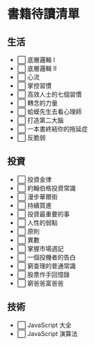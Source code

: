 # 書籍待讀清單

## 生活

- ⬜ 底層邏輯 I
- ⬜ 底層邏輯 II
- ⬜ 心流
- ⬜ 掌控習慣
- ⬜ 高效人士的七個習慣
- ⬜ 轉念的力量
- ⬜ 蛤蟆先生去看心理師
- ⬜ 打造第二大腦
- ⬜ 一本書終結你的拖延症
- ⬜ 反脆弱

## 投資

- ⬜ 投資金律
- ⬜ 約翰伯格投資常識
- ⬜ 漫步華爾街
- ⬜ 持續買進
- ⬜ 投資最重要的事
- ⬜ 人性的弱點
- ⬜ 原則
- ⬜ 異數
- ⬜ 掌握市場週記
- ⬜ 一個投機者的告白
- ⬜ 窮查理的普通常識
- ⬜ 股票作手回憶錄
- ⬜ 窮爸爸富爸爸

## 技術

- ⬜ JavaScript 大全
- ⬜ JavaScript 演算法
